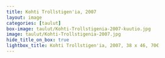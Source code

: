 ```yaml
---
title: Kohti Trollstigen'ia, 2007
layout: image
categories: [taulut]
box-image: taulut/Kohti-Trollstigenia-2007-kuutio.jpg
image: taulut/Kohti-Trollstigenia-2007.jpg
hide_title_on_box: true
lightbox_title: Kohti Trollstigen'ia, 2007, 38 x 46, 70€
---
```

